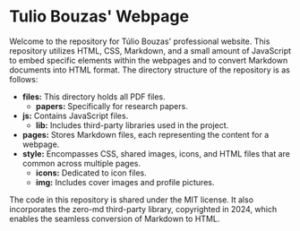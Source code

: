 # Tulio Bouzas' Webpage

Welcome to the repository for Túlio Bouzas' professional website. This repository utilizes HTML, CSS, Markdown, and a small amount of JavaScript to embed specific elements within the webpages and to convert Markdown documents into HTML format. The directory structure of the repository is as follows:

- **files:** This directory holds all PDF files.
    - **papers:** Specifically for research papers.
- **js:** Contains JavaScript files.
    - **lib:** Includes third-party libraries used in the project.
- **pages:** Stores Markdown files, each representing the content for a webpage.
- **style:** Encompasses CSS, shared images, icons, and HTML files that are common across multiple pages.
    - **icons:** Dedicated to icon files.
    - **img:** Includes cover images and profile pictures.

The code in this repository is shared under the MIT license. It also incorporates the zero-md third-party library, copyrighted in 2024, which enables the seamless conversion of Markdown to HTML.